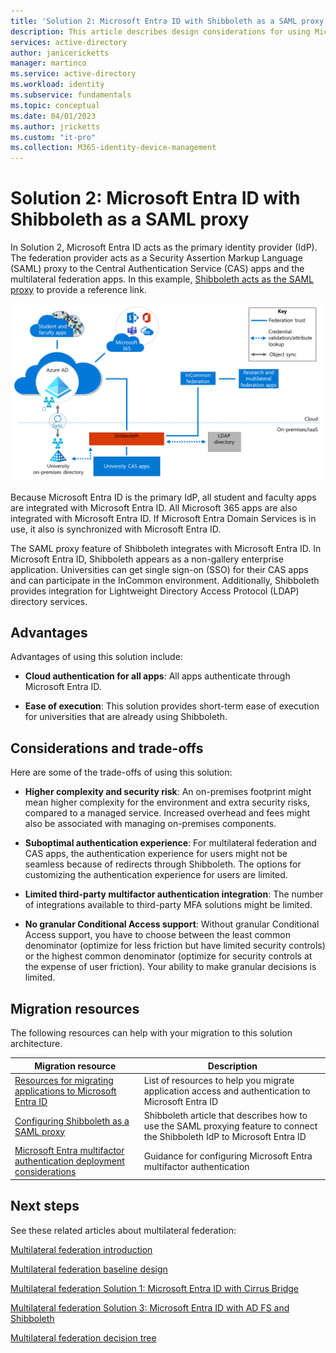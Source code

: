 ```yaml
---
title: 'Solution 2: Microsoft Entra ID with Shibboleth as a SAML proxy'
description: This article describes design considerations for using Microsoft Entra ID with Shibboleth as a SAML proxy as a multilateral federation solution for universities.
services: active-directory
author: janicericketts
manager: martinco
ms.service: active-directory
ms.workload: identity
ms.subservice: fundamentals
ms.topic: conceptual
ms.date: 04/01/2023
ms.author: jricketts
ms.custom: "it-pro"
ms.collection: M365-identity-device-management
---
```


# Solution 2: Microsoft Entra ID with Shibboleth as a SAML proxy

In Solution 2, Microsoft Entra ID acts as the primary identity provider (IdP). The federation provider acts as a Security Assertion Markup Language (SAML) proxy to the Central Authentication Service (CAS) apps and the multilateral federation apps. In this example, [Shibboleth acts as the SAML proxy](https://shibboleth.atlassian.net/wiki/spaces/KB/pages/1467056889/Using+SAML+Proxying+in+the+Shibboleth+IdP+to+connect+with+Azure+AD) to provide a reference link.

[![Diagram that shows Shibboleth used as a SAML proxy provider.](media/multilateral-federation-solution-two/azure-ad-shibboleth-as-sp-proxy.png)](media/multilateral-federation-solution-two/azure-ad-shibboleth-as-sp-proxy.png#lightbox)

Because Microsoft Entra ID is the primary IdP, all student and faculty apps are integrated with Microsoft Entra ID. All Microsoft 365 apps are also integrated with Microsoft Entra ID. If Microsoft Entra Domain Services is in use, it also is synchronized with Microsoft Entra ID.

The SAML proxy feature of Shibboleth integrates with Microsoft Entra ID. In Microsoft Entra ID, Shibboleth appears as a non-gallery enterprise application. Universities can get single sign-on (SSO) for their CAS apps and can participate in the InCommon environment. Additionally, Shibboleth provides integration for Lightweight Directory Access Protocol (LDAP) directory services.

## Advantages

Advantages of using this solution include:

* **Cloud authentication for all apps**: All apps authenticate through Microsoft Entra ID.

* **Ease of execution**: This solution provides short-term ease of execution for universities that are already using Shibboleth.

## Considerations and trade-offs

Here are some of the trade-offs of using this solution:

* **Higher complexity and security risk**: An on-premises footprint might mean higher complexity for the environment and extra security risks, compared to a managed service. Increased overhead and fees might also be associated with managing on-premises components.

* **Suboptimal authentication experience**: For multilateral federation and CAS apps, the authentication experience for users might not be seamless because of redirects through Shibboleth. The options for customizing the authentication experience for users are limited.

* **Limited third-party multifactor authentication integration**: The number of integrations available to third-party MFA solutions might be limited.

* **No granular Conditional Access support**: Without granular Conditional Access support, you have to choose between the least common denominator (optimize for less friction but have limited security controls) or the highest common denominator (optimize for security controls at the expense of user friction). Your ability to make granular decisions is limited.

## Migration resources

The following resources can help with your migration to this solution architecture.

| Migration resource   | Description           |
| - | - |
| [Resources for migrating applications to Microsoft Entra ID](~/identity/enterprise-apps/migration-resources.md) | List of resources to help you migrate application access and authentication to Microsoft Entra ID |
| [Configuring Shibboleth as a SAML proxy](https://shibboleth.atlassian.net/wiki/spaces/KB/pages/1467056889/Using+SAML+Proxying+in+the+Shibboleth+IdP+to+connect+with+Azure+AD) | Shibboleth article that describes how to use the SAML proxying feature to connect the Shibboleth IdP to Microsoft Entra ID |
| [Microsoft Entra multifactor authentication deployment considerations](~/identity/authentication/howto-mfa-getstarted.md) | Guidance for configuring Microsoft Entra multifactor authentication |

## Next steps

See these related articles about multilateral federation:

[Multilateral federation introduction](multilateral-federation-introduction.md)

[Multilateral federation baseline design](multilateral-federation-baseline.md)

[Multilateral federation Solution 1: Microsoft Entra ID with Cirrus Bridge](multilateral-federation-solution-one.md)

[Multilateral federation Solution 3: Microsoft Entra ID with AD FS and Shibboleth](multilateral-federation-solution-three.md)

[Multilateral federation decision tree](multilateral-federation-decision-tree.md)
